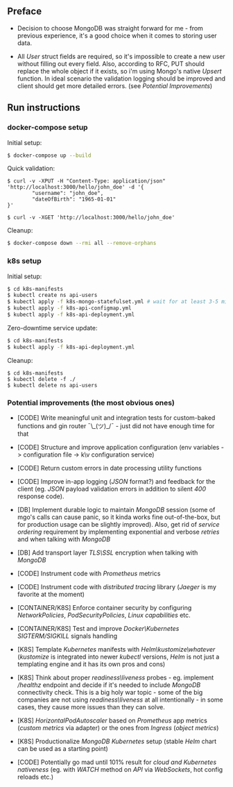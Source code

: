 ## Preface

* Decision to choose MongoDB was straight forward for me - from previous experience, it's a good choice when it comes to storing user data.

* All *User* struct fields are required, so it's impossible to create a new user without filling out every field. Also, according to RFC, PUT should replace the whole object if it exists, so i'm using Mongo's native *Upsert* function. In ideal scenario the validation logging should be improved and client should get more detailed errors. (see *Potential Improvements*)

## Run instructions

### docker-compose setup

Initial setup:

```bash
$ docker-compose up --build
```

Quick validation:

```
$ curl -v -XPUT -H "Content-Type: application/json" 'http://localhost:3000/hello/john_doe' -d '{
        "username": "john_doe",
        "dateOfBirth": "1965-01-01"
}'

$ curl -v -XGET 'http://localhost:3000/hello/john_doe'
```

Cleanup:

```bash
$ docker-compose down --rmi all --remove-orphans
```

### k8s setup

Initial setup:

```bash
$ cd k8s-manifests
$ kubectl create ns api-users
$ kubectl apply -f k8s-mongo-statefulset.yml # wait for at least 3-5 minutes after all MongoDB replicas become ready since exponential backoff for Mongo connection is not implemented
$ kubectl apply -f k8s-api-configmap.yml
$ kubectl apply -f k8s-api-deployment.yml
```

Zero-downtime service update:

```bash
$ cd k8s-manifests
$ kubectl apply -f k8s-api-deployment.yml
```

Cleanup:

```
$ cd k8s-manifests
$ kubectl delete -f ./
$ kubectl delete ns api-users
```

### Potential improvements (the most obvious ones)

* [CODE] Write meaningful unit and integration tests for custom-baked functions and gin router ¯\\\_(ツ)_/¯ - just did not have enough time for that
* [CODE] Structure and improve application configuration (env variables -> configuration file -> k\v configuration service)
* [CODE] Return custom errors in date processing utility functions
* [CODE] Improve in-app logging (*JSON* format?) and feedback for the client (eg. *JSON* payload validation errors in addition to silent *400* response code).
* [DB] Implement durable logic to maintain *MongoDB* session (some of mgo's calls can cause panic, so it kinda works fine out-of-the-box, but for production usage can be slightly improved). Also, get rid of *service ordering* requirement by implementing exponential and verbose *retries* and when talking with *MongoDB*
* [DB] Add transport layer *TLS\SSL* encryption when talking with *MongoDB*
* [CODE] Instrument code with *Prometheus* metrics
* [CODE] Instrument code with *distributed tracing* library (*Jaeger* is my favorite at the moment)
* [CONTAINER/K8S] Enforce container security by configuring *NetworkPolicies*, *PodSecurityPolicies*, *Linux capabilities* etc.
* [CONTAINER/K8S] Test and improve *Docker\Kubernetes* *SIGTERM/SIGKILL* signals handling
* [K8S] Template *Kubernetes* manifests with *Helm\kustomize\whatever* (*kustomize* is integrated into newer *kubectl* versions, *Helm* is not just a templating engine and it has its own pros and cons)
* [K8S] Think about proper *readiness\liveness* probes - eg. implement */healthz* endpoint and decide if it's needed to include *MongoDB* connectivity check. This is a big holy war topic - some of the big companies are not using *readiness\liveness* at all intentionally - in some cases, they cause more issues than they can solve.
* [K8S] *HorizontalPodAutoscaler* based on *Prometheus* app metrics (*custom metrics* via adapter) or the ones from *Ingress* (*object metrics*)
* [K8S] Productionalize *MongoDB Kubernetes* setup (stable *Helm* chart can be used as a starting point)

* [CODE] Potentially go mad until 101% result for *cloud and Kubernetes nativeness* (eg. with *WATCH* method on *API* via *WebSockets*, hot config reloads etc.)

